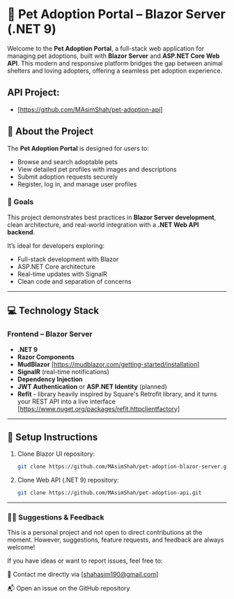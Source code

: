 # 🐾 Pet Adoption Portal – Blazor Server (.NET 9)

Welcome to the **Pet Adoption Portal**, a full-stack web application for managing pet adoptions, built with **Blazor Server** and **ASP.NET Core Web API**. This modern and responsive platform bridges the gap between animal shelters and loving adopters, offering a seamless pet adoption experience.

## API Project:
- [https://github.com/MAsimShah/pet-adoption-api]

## 🐶 About the Project

The **Pet Adoption Portal** is designed for users to:

- Browse and search adoptable pets
- View detailed pet profiles with images and descriptions
- Submit adoption requests securely
- Register, log in, and manage user profiles

### 🎯 Goals
This project demonstrates best practices in **Blazor Server development**, clean architecture, and real-world integration with a **.NET Web API backend**.

It’s ideal for developers exploring:
- Full-stack development with Blazor
- ASP.NET Core architecture
- Real-time updates with SignalR
- Clean code and separation of concerns

---

## 💻 Technology Stack

### Frontend – Blazor Server
- **.NET 9**
- **Razor Components**
- **MudBlazor** [https://mudblazor.com/getting-started/installation]
- **SignalR** (real-time notifications)
- **Dependency Injection**
- **JWT Authentication** or **ASP.NET Identity** (planned)
- **Refit** -  library heavily inspired by Square's Retrofit library, and it turns your REST API into a live interface [https://www.nuget.org/packages/refit.httpclientfactory]

---

## 🚀 Setup Instructions

1. Clone Blazor UI repository:
   ```bash
   git clone https://github.com/MAsimShah/pet-adoption-blazor-server.git

   
2. Clone Web API (.NET 9) repository:
   ```bash
   git clone https://github.com/MAsimShah/pet-adoption-api.git

---

### 🧑‍💻 Suggestions & Feedback
This is a personal project and not open to direct contributions at the moment. However, suggestions, feature requests, and feedback are always welcome!

If you have ideas or want to report issues, feel free to:

📩 Contact me directly via [shahasim190@gmail.com]

📬 Open an issue on the GitHub repository
